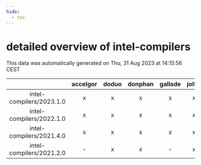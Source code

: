 ```yaml
---
hide:
  - toc
---
```


detailed overview of intel-compilers
====================================


This data was automatically generated on Thu, 31 Aug 2023 at 14:15:56 CEST  

| |accelgor|doduo|donphan|gallade|joltik|skitty|swalot|victini|
| :---: | :---: | :---: | :---: | :---: | :---: | :---: | :---: | :---: |
|intel-compilers/2023.1.0|x|x|x|x|x|x|x|x|
|intel-compilers/2022.1.0|x|x|x|x|x|x|x|x|
|intel-compilers/2021.4.0|x|x|x|x|x|x|x|x|
|intel-compilers/2021.2.0|-|x|x|-|x|x|x|x|
